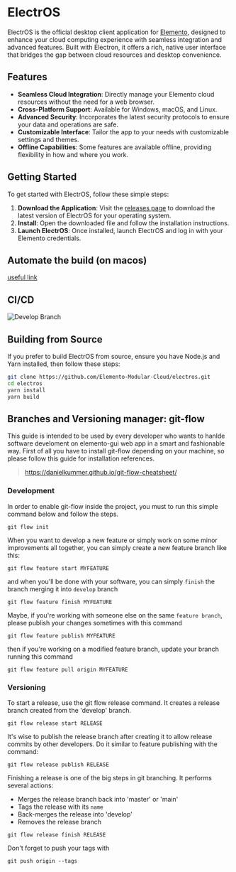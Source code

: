 # ElectrOS

ElectrOS is the official desktop client application for [Elemento](https://elemento.cloud), designed to enhance your cloud computing experience with seamless integration and advanced features. Built with Electron, it offers a rich, native user interface that bridges the gap between cloud resources and desktop convenience.

## Features

- **Seamless Cloud Integration**: Directly manage your Elemento cloud resources without the need for a web browser.
- **Cross-Platform Support**: Available for Windows, macOS, and Linux.
- **Advanced Security**: Incorporates the latest security protocols to ensure your data and operations are safe.
- **Customizable Interface**: Tailor the app to your needs with customizable settings and themes.
- **Offline Capabilities**: Some features are available offline, providing flexibility in how and where you work.

## Getting Started

To get started with ElectrOS, follow these simple steps:

1. **Download the Application**: Visit the [releases page](https://github.com/Elemento-Modular-Cloud/electros/releases) to download the latest version of ElectrOS for your operating system.
2. **Install**: Open the downloaded file and follow the installation instructions.
3. **Launch ElectrOS**: Once installed, launch ElectrOS and log in with your Elemento credentials.

## Automate the build (on macos)

[useful link](https://hackmd.io/@fferrando/rkpHytli0)

## CI/CD
![Develop Branch](https://github.com/Elemento-Modular-Cloud/elemento-gui/actions/workflows/nightly.yml/badge.svg?branch=develop)

## Building from Source

If you prefer to build ElectrOS from source, ensure you have Node.js and Yarn installed, then follow these steps:

```sh
git clone https://github.com/Elemento-Modular-Cloud/electros.git
cd electros
yarn install
yarn build
```

## Branches and Versioning manager: git-flow 

This guide is intended to be used by every developer who wants to hanlde software develoment on elemento-gui web app in a smart and fashionable way.
First of all you have to install git-flow depending on your machine, so please follow this guide for installation references.
> https://danielkummer.github.io/git-flow-cheatsheet/

### Development

In order to enable git-flow inside the project, you must to run this simple command below and follow the steps.
```
git flow init
```

When you want to develop a new feature or simply work on some minor improvements all together, you can simply create a new feature branch like this:
```
git flow feature start MYFEATURE
```
and when you'll be done with your software, you can simply `finish` the branch merging it into `develop` branch

```
git flow feature finish MYFEATURE
```

Maybe, if you're working with someone else on the same `feature branch`, please publish your changes sometimes with this command
```
git flow feature publish MYFEATURE
```
then if you're working on a modified feature branch, update your branch running this command
```
git flow feature pull origin MYFEATURE
```

### Versioning

To start a release, use the git flow release command. It creates a release branch created from the 'develop' branch.
```
git flow release start RELEASE
```

It's wise to publish the release branch after creating it to allow release commits by other developers. Do it similar to feature publishing with the command:
```
git flow release publish RELEASE
```

Finishing a release is one of the big steps in git branching. It performs several actions: 
- Merges the release branch back into 'master' or 'main'
- Tags the release with its `name`
- Back-merges the release into 'develop'
- Removes the release branch
```
git flow release finish RELEASE
```
Don't forget to push your tags with 
```
git push origin --tags
```
